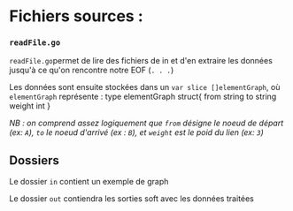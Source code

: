 # Fichiers sources :

### `readFile.go`
`readFile.go`permet de lire des fichiers de in et d'en extraire les données jusqu'à ce qu'on rencontre notre EOF (`. . .`)


Les données sont ensuite stockées dans un `var slice []elementGraph`, où `elementGraph` représente :
	type elementGraph struct{
		from string
		to string
		weight int
	}

*NB :  on comprend assez logiquement que `from` désigne le noeud de départ (ex: `A`), `to` le noeud d'arrivé (ex : `B`), et `weight` est le poid du lien (ex: `3`)*

## Dossiers
Le dossier `in` contient un exemple de graph

Le dossier `out` contiendra les sorties soft avec les données traitées
